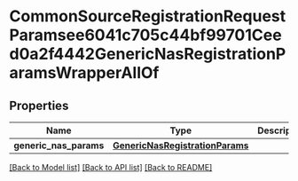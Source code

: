 # CommonSourceRegistrationRequestParamsee6041c705c44bf99701Ceed0a2f4442GenericNasRegistrationParamsWrapperAllOf


## Properties
Name | Type | Description | Notes
------------ | ------------- | ------------- | -------------
**generic_nas_params** | [**GenericNasRegistrationParams**](GenericNasRegistrationParams.md) |  | [optional] 

[[Back to Model list]](../README.md#documentation-for-models) [[Back to API list]](../README.md#documentation-for-api-endpoints) [[Back to README]](../README.md)


